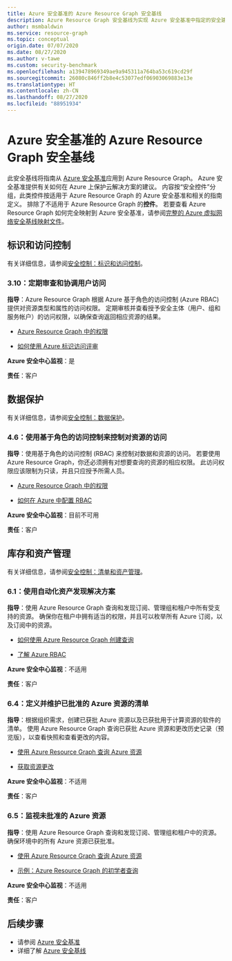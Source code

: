 ```yaml
---
title: Azure 安全基准的 Azure Resource Graph 安全基线
description: Azure Resource Graph 安全基线为实现 Azure 安全基准中指定的安全建议提供过程指南和资源。
author: msmbaldwin
ms.service: resource-graph
ms.topic: conceptual
origin.date: 07/07/2020
ms.date: 08/27/2020
ms.author: v-tawe
ms.custom: security-benchmark
ms.openlocfilehash: a139478969349ae9a945311a764ba53c619cd29f
ms.sourcegitcommit: 26080c846ff2b8e4c53077edf06903069883e13e
ms.translationtype: HT
ms.contentlocale: zh-CN
ms.lasthandoff: 08/27/2020
ms.locfileid: "88951934"
---
```

# <a name="azure-resource-graph-security-baseline-for-azure-security-benchmark"></a>Azure 安全基准的 Azure Resource Graph 安全基线

此安全基线将指南从 [Azure 安全基准](../../../security/benchmarks/overview.md)应用到 Azure Resource Graph。 Azure 安全基准提供有关如何在 Azure 上保护云解决方案的建议。 内容按“安全控件”分组，此类控件按适用于 Azure Resource Graph 的 Azure 安全基准和相关的指南定义。 排除了不适用于 Azure Resource Graph 的**控件**。 若要查看 Azure Resource Graph 如何完全映射到 Azure 安全基准，请参阅[完整的 Azure 虚拟网络安全基线映射文件](https://github.com/MicrosoftDocs/SecurityBenchmarks/tree/master/Azure%20Offer%20Security%20Baselines)。



## <a name="identity-and-access-control"></a>标识和访问控制

有关详细信息，请参阅[安全控制：标识和访问控制](../../../security/benchmarks/security-control-identity-access-control.md)。

### <a name="310-regularly-review-and-reconcile-user-access"></a>3.10：定期审查和协调用户访问

**指导**：Azure Resource Graph 根据 Azure 基于角色的访问控制 (Azure RBAC) 提供对资源类型和属性的访问权限。 定期审核并查看授予安全主体（用户、组和服务帐户）的访问权限，以确保查询返回相应资源的结果。

* [Azure Resource Graph 中的权限](../overview.md#permissions-in-azure-resource-graph)

* [如何使用 Azure 标识访问评审](../../../active-directory/governance/access-reviews-overview.md)


**Azure 安全中心监视**：是

**责任**：客户

## <a name="data-protection"></a>数据保护

有关详细信息，请参阅[安全控制：数据保护](../../../security/benchmarks/security-control-data-protection.md)。

### <a name="46-use-role-based-access-control-to-control-access-to-resources"></a>4.6：使用基于角色的访问控制来控制对资源的访问

**指导**：使用基于角色的访问控制 (RBAC) 来控制对数据和资源的访问。 若要使用 Azure Resource Graph，你还必须拥有对想要查询的资源的相应权限。 此访问权限应该限制为只读，并且只应授予所需人员。

* [Azure Resource Graph 中的权限](../overview.md#permissions-in-azure-resource-graph)

* [如何在 Azure 中配置 RBAC](../../../role-based-access-control/role-assignments-rest.md)


**Azure 安全中心监视**：目前不可用

**责任**：客户

## <a name="inventory-and-asset-management"></a>库存和资产管理

有关详细信息，请参阅[安全控制：清单和资产管理](../../../security/benchmarks/security-control-inventory-asset-management.md)。

### <a name="61-use-automated-asset-discovery-solution"></a>6.1：使用自动化资产发现解决方案

**指导**：使用 Azure Resource Graph 查询和发现订阅、管理组和租户中所有受支持的资源。 确保你在租户中拥有适当的权限，并且可以枚举所有 Azure 订阅，以及订阅中的资源。

* [如何使用 Azure Resource Graph 创建查询](../first-query-portal.md)

* [了解 Azure RBAC](../../../role-based-access-control/overview.md)


**Azure 安全中心监视**：不适用

**责任**：客户

### <a name="64-define-and-maintain-inventory-of-approved-azure-resources"></a>6.4：定义并维护已批准的 Azure 资源的清单

**指导**：根据组织需求，创建已获批 Azure 资源以及已获批用于计算资源的软件的清单。 使用 Azure Resource Graph 查询已获批 Azure 资源和更改历史记录（预览版），以查看快照和查看更改的内容。

* [使用 Azure Resource Graph 查询 Azure 资源](../first-query-portal.md)

* [获取资源更改](../how-to/get-resource-changes.md)


**Azure 安全中心监视**：不适用

**责任**：客户

### <a name="65-monitor-for-unapproved-azure-resources"></a>6.5：监视未批准的 Azure 资源

**指导**：使用 Azure Resource Graph 查询和发现订阅、管理组和租户中的资源。 确保环境中的所有 Azure 资源已获批准。

* [使用 Azure Resource Graph 查询 Azure 资源](../first-query-portal.md)

* [示例：Azure Resource Graph 的初学者查询](../samples/starter.md)


**Azure 安全中心监视**：不适用

**责任**：客户

## <a name="next-steps"></a>后续步骤

- 请参阅 [Azure 安全基准](../../../security/benchmarks/overview.md)
- 详细了解 [Azure 安全基线](../../../security/benchmarks/security-baselines-overview.md)

